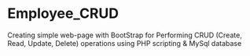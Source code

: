# Employee_CRUD
Creating simple web-page with BootStrap for Performing CRUD (Create, Read, Update, Delete) operations using PHP scripting &amp; MySql database 
